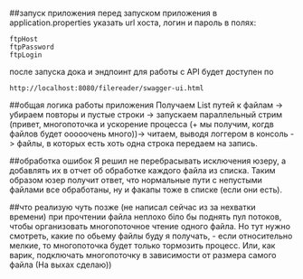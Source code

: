 ##запуск приложения
перед запуском приложения в application.properties указать url хоста, логин и пароль в полях:
````
ftpHost
ftpPassword
ftpLogin
````
после запуска дока и эндпоинт для работы с API будет доступен по
````
http://localhost:8080/filereader/swagger-ui.html
````

##общая логика работы приложения
Получаем List путей к файлам -> 
убираем повторы и пустые строки ->
запускаем параллельный стрим (привет, многопоточка и ускорение процесса (+ мы получим, когдв файлов будет ооооочень много))->
читаем, выводя логгером в консоль ->
файлы, в которых есть хоть одна строка передаем на запись.

##обработка ошибок
Я решил не перебрасывать исключения юзеру, а добавлять их в отчет об обработке каждого файла из списка.
Таким образом юзер получит ответ, что нормальные пути с непустыми файлами все обработаны, ну и факапы тоже в списке 
(если они есть).

##что реализую чуть позже (не написал сейчас из за нехватки времени)
при прочтении файла неплохо біло бы поднять пул потоков, чтобы организовать многопоточное чтение одного файла.
Но тут нужно смотреть, какие по обьему файлы буду я получать, - если относительно мелкие, то многопоточка будет
только тормозить процесс. 
Или, как варик, подключать многопоточку в зависимости от размера самого файла
(На выхах сделаю))